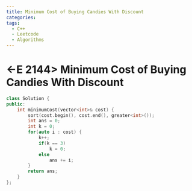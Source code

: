 ```yaml
---
title: Minimum Cost of Buying Candies With Discount
categories:
tags:
  - C++
  - Leetcode
  - Algorithms
---
```


# <-E 2144> Minimum Cost of Buying Candies With Discount

```c++
class Solution {
public:
    int minimumCost(vector<int>& cost) {
        sort(cost.begin(), cost.end(), greater<int>());
        int ans = 0;
        int k = 0;
        for(auto i : cost) {
            k++;
            if(k == 3)
                k = 0;
            else
                ans += i;
        }
        return ans;
    }
};
```
